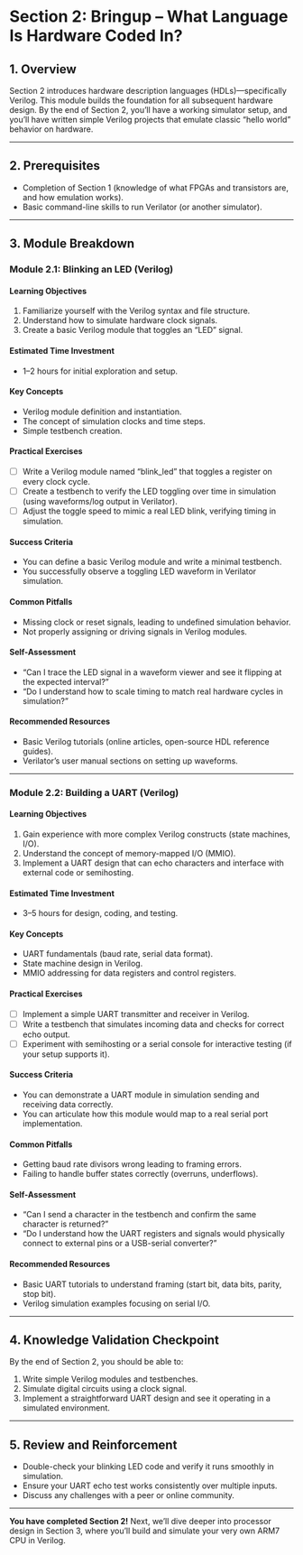 # Section 2: Bringup – What Language Is Hardware Coded In?

## 1. Overview
Section 2 introduces hardware description languages (HDLs)—specifically Verilog. This module builds the foundation for all subsequent hardware design. By the end of Section 2, you’ll have a working simulator setup, and you’ll have written simple Verilog projects that emulate classic “hello world” behavior on hardware.

---

## 2. Prerequisites
- Completion of Section 1 (knowledge of what FPGAs and transistors are, and how emulation works).  
- Basic command-line skills to run Verilator (or another simulator).  

---

## 3. Module Breakdown

### Module 2.1: Blinking an LED (Verilog)
#### Learning Objectives
1. Familiarize yourself with the Verilog syntax and file structure.  
2. Understand how to simulate hardware clock signals.  
3. Create a basic Verilog module that toggles an “LED” signal.

#### Estimated Time Investment
- 1–2 hours for initial exploration and setup.

#### Key Concepts
- Verilog module definition and instantiation.  
- The concept of simulation clocks and time steps.  
- Simple testbench creation.

#### Practical Exercises
- [ ] Write a Verilog module named “blink_led” that toggles a register on every clock cycle.  
- [ ] Create a testbench to verify the LED toggling over time in simulation (using waveforms/log output in Verilator).  
- [ ] Adjust the toggle speed to mimic a real LED blink, verifying timing in simulation.

#### Success Criteria
- You can define a basic Verilog module and write a minimal testbench.  
- You successfully observe a toggling LED waveform in Verilator simulation.

#### Common Pitfalls
- Missing clock or reset signals, leading to undefined simulation behavior.  
- Not properly assigning or driving signals in Verilog modules.

#### Self-Assessment
- “Can I trace the LED signal in a waveform viewer and see it flipping at the expected interval?”  
- “Do I understand how to scale timing to match real hardware cycles in simulation?”

#### Recommended Resources
- Basic Verilog tutorials (online articles, open-source HDL reference guides).  
- Verilator’s user manual sections on setting up waveforms.

---

### Module 2.2: Building a UART (Verilog)
#### Learning Objectives
1. Gain experience with more complex Verilog constructs (state machines, I/O).  
2. Understand the concept of memory-mapped I/O (MMIO).  
3. Implement a UART design that can echo characters and interface with external code or semihosting.

#### Estimated Time Investment
- 3–5 hours for design, coding, and testing.

#### Key Concepts
- UART fundamentals (baud rate, serial data format).  
- State machine design in Verilog.  
- MMIO addressing for data registers and control registers.

#### Practical Exercises
- [ ] Implement a simple UART transmitter and receiver in Verilog.  
- [ ] Write a testbench that simulates incoming data and checks for correct echo output.  
- [ ] Experiment with semihosting or a serial console for interactive testing (if your setup supports it).

#### Success Criteria
- You can demonstrate a UART module in simulation sending and receiving data correctly.  
- You can articulate how this module would map to a real serial port implementation.

#### Common Pitfalls
- Getting baud rate divisors wrong leading to framing errors.  
- Failing to handle buffer states correctly (overruns, underflows).

#### Self-Assessment
- “Can I send a character in the testbench and confirm the same character is returned?”  
- “Do I understand how the UART registers and signals would physically connect to external pins or a USB-serial converter?”

#### Recommended Resources
- Basic UART tutorials to understand framing (start bit, data bits, parity, stop bit).  
- Verilog simulation examples focusing on serial I/O.

---

## 4. Knowledge Validation Checkpoint
By the end of Section 2, you should be able to:
1. Write simple Verilog modules and testbenches.  
2. Simulate digital circuits using a clock signal.  
3. Implement a straightforward UART design and see it operating in a simulated environment.

---

## 5. Review and Reinforcement
- Double-check your blinking LED code and verify it runs smoothly in simulation.  
- Ensure your UART echo test works consistently over multiple inputs.  
- Discuss any challenges with a peer or online community.

---

**You have completed Section 2!** Next, we’ll dive deeper into processor design in Section 3, where you’ll build and simulate your very own ARM7 CPU in Verilog.
